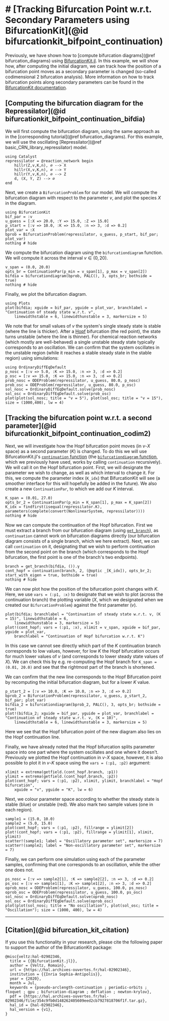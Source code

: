 # # [Tracking Bifurcation Point w.r.t. Secondary Parameters using BifurcationKit](@id bifurcationkit_bifpoint_continuation)
Previously, we have shown how to [compute bifurcation diagrams](@ref bifurcation_diagrams) using [BifurcationKit.jl](https://github.com/bifurcationkit/BifurcationKit.jl). In this example, we will show how, after computing the initial diagram, we can track how the position of a bifurcation point moves as a secondary parameter is changed (so-called codimensional 2 bifurcation analysis). More information on how to track bifurcation points along secondary parameters can be found in the [BifurcationKit documentation](https://bifurcationkit.github.io/BifurcationKitDocs.jl/stable/tutorials/ode/tutorialCO/#CO-oxidation-(codim-2)).

## [Computing the bifurcation diagram for the Repressilator](@id bifurcationkit_bifpoint_continuation_bifdia)
We will first compute the bifurcation diagram, using the same approach as in the [corresponding tutorial](@ref bifurcation_diagrams). For this example, we will use the oscillating [Repressilator](@ref basic_CRN_library_repressilator) model.
```@example bifurcationkit_bifpoint_continuation
using Catalyst
repressilator = @reaction_network begin
    hillr(Z,v,K,n), ∅ --> X
    hillr(X,v,K,n), ∅ --> Y
    hillr(Y,v,K,n), ∅ --> Z
    d, (X, Y, Z) --> ∅
end
```
Next, we create a `BifurcationProblem` for our model. We will compute the bifurcation diagram with respect to the parameter $v$, and plot the species $X$ in the diagram.
```@example bifurcationkit_bifpoint_continuation
using BifurcationKit
bif_par = :v
u_guess = [:X => 20.0, :Y => 15.0, :Z => 15.0]
p_start = [:v => 10.0, :K => 15.0, :n => 3, :d => 0.2]
plot_var = :X
bprob = BifurcationProblem(repressilator, u_guess, p_start, bif_par; plot_var)
nothing # hide
```
We compute the bifurcation diagram using the `bifurcationdiagram` function. We will compute it across the interval $v \in (0,20)$.
```@example bifurcationkit_bifpoint_continuation
v_span = (0.0, 20.0)
opts_br = ContinuationPar(p_min = v_span[1], p_max = v_span[2])
bifdia = bifurcationdiagram(bprob, PALC(), 3, opts_br; bothside = true)
nothing # hide
```
Finally, we plot the bifurcation diagram.
```@example bifurcationkit_bifpoint_continuation
using Plots
plot(bifdia; xguide = bif_par, yguide = plot_var, branchlabel = "Continuation of steady state w.r.t. v",
    linewidthstable = 6, linewidthunstable = 3, markersize = 5)
```
We note that for small values of $v$ the system's single steady state is stable (where the line is thicker). After a [Hopf](https://en.wikipedia.org/wiki/Hopf_bifurcation) bifurcation (the red point), the state turns unstable (where the line is thinner). For chemical reaction networks (which mostly are well-behaved) a single unstable steady state typically corresponds to an oscillation. We can confirm that the system oscillates in the unstable region (while it reaches a stable steady state in the stable region) using simulations:
```@example bifurcationkit_bifpoint_continuation
using OrdinaryDiffEqDefault
p_nosc = [:v => 5.0, :K => 15.0, :n => 3, :d => 0.2]
p_osc = [:v => 15.0, :K => 15.0, :n => 3, :d => 0.2]
prob_nosc = ODEProblem(repressilator, u_guess, 80.0, p_nosc)
prob_osc = ODEProblem(repressilator, u_guess, 80.0, p_osc)
sol_nosc = OrdinaryDiffEqDefault.solve(prob_nosc)
sol_osc = OrdinaryDiffEqDefault.solve(prob_osc)
plot(plot(sol_nosc; title = "v = 5"), plot(sol_osc; title = "v = 15"), size = (1000,400), lw = 4)
```

## [Tracking the bifurcation point w.r.t. a second parameter](@id bifurcationkit_bifpoint_continuation_codim2)
Next, we will investigate how the Hopf bifurcation point moves (in $v$-$X$ space) as a second parameter ($K$) is changed. To do this we will use BifurcationKit.jl's [`continuation` function](https://bifurcationkit.github.io/BifurcationKitDocs.jl/dev/library/#BifurcationKit.continuation) (the [`bifurcationdiagram` function](https://bifurcationkit.github.io/BifurcationKitDocs.jl/dev/library/#BifurcationKit.bifurcationdiagram), which we previously have used, works by calling `continuation` recursively). We will call it on the Hopf bifurcation point. First, we will designate the parameter we wish to change, as well as which interval to change it. For this, we compute the parameter index (`K_idx`) that BifurcationKit will see (a smoother interface for this will hopefully be added in the future). We also create a new `ContinuationPar`, to which we add our $K$ interval.
```@example bifurcationkit_bifpoint_continuation
K_span = (0.01, 27.0)
opts_br_2 = ContinuationPar(p_min = K_span[1], p_max = K_span[2])
K_idx = findfirst(isequal(repressilator.K), parameters(complete(convert(NonlinearSystem, repressilator))))
nothing # hide
```
Now we can compute the continuation of the Hopf bifurcation. First we must extract a branch from our bifurcation diagram (using [`get_branch`](https://bifurcationkit.github.io/BifurcationKitDocs.jl/stable/library/#BifurcationKit.get_branch)), as `continuation` cannot work on bifurcation diagrams directly (our bifurcation diagram consists of a single branch, which we here extract). Next, we can call `continuation` on it, designating that we wish to perform continuation from the second point on the branch (which corresponds to the Hopf bifurcation, the first point is one of the branch's two endpoints).
```@example bifurcationkit_bifpoint_continuation
branch = get_branch(bifdia, ()).γ
cont_hopf = continuation(branch, 2, (@optic _[K_idx]), opts_br_2; start_with_eigen = true, bothside = true)
nothing # hide
```
We can now plot how the position of the bifurcation point changes with $K$. Here, we use `vars = (:p1, :x)` to designate that we wish to plot (across the continuation branch) the plotting variable ($X$, which we designated when we created our `BifurcationProblem`) against the first parameter ($v$).
```@example bifurcationkit_bifpoint_continuation
plot(bifdia; branchlabel = "Continuation of steady state w.r.t. v, (K = 15)", linewidthstable = 6, 
    linewidthunstable = 3, markersize = 5)
plot!(cont_hopf; vars = (:p1, :x), xlimit = v_span, xguide = bif_par, yguide = plot_var, 
    branchlabel = "Continuation of Hopf bifurcation w.r.t. K")
```
In this case we cannot see directly which part of the $K$ continuation branch corresponds to low values, however, for low $K$ the Hopf bifurcation occurs for much lower values of $v$ (and corresponds to lower steady state values of $X$). We can check this by e.g. re-computing the Hopf branch for `K_span = (0.01, 20.0)` and see that the rightmost part of the branch is shortened. 

We can confirm that the new line corresponds to the Hopf Bifurcation point by recomputing the initial bifurcation diagram, but for a lower $K$ value.
```@example bifurcationkit_bifpoint_continuation
p_start_2 = [:v => 10.0, :K => 10.0, :n => 3, :d => 0.2]
bprob_2 = BifurcationProblem(repressilator, u_guess, p_start_2, bif_par; plot_var)
bifdia_2 = bifurcationdiagram(bprob_2, PALC(), 3, opts_br; bothside = true)
plot!(bifdia_2; xguide = bif_par, yguide = plot_var, branchlabel = "Continuation of steady state w.r.t. v, (K = 10)",
    linewidthstable = 6, linewidthunstable = 3, markersize = 5)
```
Here we see that the Hopf bifurcation point of the new diagram also lies on the Hopf continuation line.

Finally, we have already noted that the Hopf bifurcation splits parameter space into one part where the system oscillates and one where it doesn't. Previously we plotted the Hopf continuation in $v$-$X$ space, however, it is also possible to plot it in $v$-$K$ space using the `vars = (:p1, :p2)` argument:
```@example bifurcationkit_bifpoint_continuation
xlimit = extrema(getfield.(cont_hopf.branch, :p1))
ylimit = extrema(getfield.(cont_hopf.branch, :p2))
plot(cont_hopf; vars = (:p1, :p2), xlimit, ylimit, branchlabel = "Hopf bifurcation", 
    xguide = "v", yguide = "K", lw = 6)
```
Next, we colour parameter space according to whether the steady state is stable (blue) or unstable (red). We also mark two sample values (one in each region).
```@example bifurcationkit_bifpoint_continuation
sample1 = (15.0, 10.0)
sample2 = (5.0, 15.0)
plot(cont_hopf; vars = (:p1, :p2), fillrange = ylimit[2])
plot!(cont_hopf; vars = (:p1, :p2), fillrange = ylimit[1], xlimit, ylimit)
scatter!(sample1; label = "Oscillatory parameter set", markersize = 7)
scatter!(sample2; label = "Non-oscillatory parameter set", markersize = 7)
```
Finally, we can perform one simulation using each of the parameter samples, confirming that one corresponds to an oscillation, while the other one does not.
```@example bifurcationkit_bifpoint_continuation
ps_nosc = [:v => sample2[1], :K => sample2[2], :n => 3, :d => 0.2]
ps_osc = [:v => sample1[1], :K => sample1[2], :n => 3, :d => 0.2]
oprob_nosc = ODEProblem(repressilator, u_guess, 100.0, ps_nosc)
oprob_osc = ODEProblem(repressilator, u_guess, 100.0, ps_osc)
sol_nosc = OrdinaryDiffEqDefault.solve(oprob_nosc)
sol_osc = OrdinaryDiffEqDefault.solve(oprob_osc)
plot(plot(sol_nosc; title = "No oscillation"), plot(sol_osc; title = "Oscillation"); size = (1000, 400), lw = 4)
```


---
## [Citation](@id bifurcation_kit_citation)
If you use this functionality in your research, please cite the following paper to support the author of the BifurcationKit package:
```
@misc{veltz:hal-02902346,
  title = {{BifurcationKit.jl}},
  author = {Veltz, Romain},
  url = {https://hal.archives-ouvertes.fr/hal-02902346},
  institution = {{Inria Sophia-Antipolis}},
  year = {2020},
  month = Jul,
  keywords = {pseudo-arclength-continuation ; periodic-orbits ; floquet ; gpu ; bifurcation-diagram ; deflation ; newton-krylov},
  pdf = {https://hal.archives-ouvertes.fr/hal-02902346/file/354c9fb0d148262405609eed2cb7927818706f1f.tar.gz},
  hal_id = {hal-02902346},
  hal_version = {v1},
}
```
